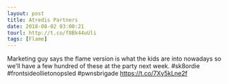 ```yaml
---
layout: post
title: Atredis Partners
date: 2018-08-02 03:00:21
tourl: http://t.co/f8Bk44uUli
tags: [Flame]
---
```

Marketing guy says the flame version is what the kids are into nowadays so we'll have a few hundred of these at the party next week. #sk8ordie #frontsideollietonopsled #pwnsbrigade https://t.co/7Xy5kLne2f